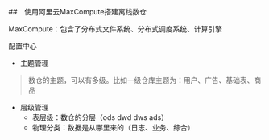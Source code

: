 ##　使用阿里云MaxCompute搭建离线数仓

MaxCompute：包含了分布式文件系统、分布式调度系统、计算引擎

配置中心
- 主题管理
> 数仓的主题，可以有多级。比如一级仓库主题为：用户、广告、基础表、商品

- 层级管理
    - 表层级：数仓的分层（ods dwd dws ads）
    - 物理分类：数据是从哪里来的（日志、业务、综合）


